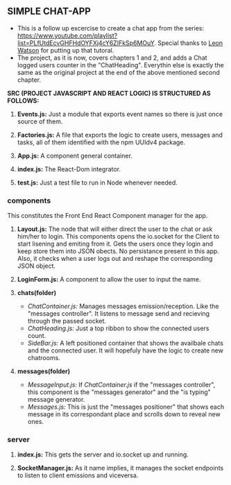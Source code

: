 ## SIMPLE CHAT-APP

* This is a follow up excercise to create a chat app from the series: https://www.youtube.com/playlist?list=PLfUtdEcvGHFHdOYFXj4cY6ZIFkSp6MOuY. Special thanks to [Leon Watson](https://www.youtube.com/channel/UCYjktLnPZi4LHSz1QXwc4dA) for putting up that tutoral.
* The project, as it is now, covers chapters 1 and 2, and adds a Chat logged users counter in the "ChatHeading". Everythin else is exactly the same as the original project at the end of the above mentioned second chapter.

__SRC (PROJECT JAVASCRIPT AND REACT LOGIC) IS STRUCTURED AS FOLLOWS:__

1. __Events.js:__ Just a module that exports event names so there is just once source of them.

2. __Factories.js:__ A file that exports the logic to create users, messages and tasks, all of them identified with the npm UUIdv4 package.

3. __App.js:__ A component general container.

4. __index.js:__ The React-Dom integrator.

5. __test.js:__ Just a test file to run in Node whenever needed.

### components

This constitutes the Front End React Component manager for the app.

1. __Layout.js:__ The node that will either direct the user to the chat or ask him/her to login. This components opens the io.socket for the Client to start lisening and emiting from it. Gets the users once they login and keep store them into JSON obects. No persistance present in this app. Also, it checks when a user logs out and reshape the corresponding JSON object.

2. __LoginForm.js:__ A component to allow the user to input the name.

3. __chats(folder)__

   - *ChatContainer.js:* Manages messages emission/reception. Like the "messages controller". It listens to message send and recieving through the passed socket.  
   - *ChatHeading.js:* Just a top ribbon to show the connected users count.  
   - *SideBar.js:* A left positioned container that shows the availbale chats and the connected user. It will hopefuly have the logic to create new chatrooms.

4. __messages(folder)__

     - *MessageInput.js:* If *ChatContainer.js* if the "messages controller", this component is the "messages generator" and the "is typing" message generator.  
     - *Messages.js:* This is just the "messages positioner" that shows each message in its correspondant place and scrolls down to reveal new ones.

### server

1. __index.js:__ This gets the server and io.socket up and running.

2. __SocketManager.js:__ As it name implies, it manages the socket endpoints to listen to client emissions and viceversa.

